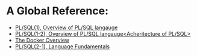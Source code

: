 # A Global Reference:

* [PL/SQL(1), Overview of PL/SQL langauge](https://github.com/halladj/me/blob/main/zettelkasten/20231802180923.md)
* [PL/SQL(1-2), Overview of PL/SQL langauge<Acheritecture of PL/SQL>](https://github.com/halladj/me/blob/main/zettelkasten/20230219183823.md)
* [The Docker Overview](https://github.com/halladj/me/blob/main/zettelkasten/20230224105023.md#the-docker-overview)
* [PL/SQL(2-1), Language Fundamentals](https://github.com/halladj/me/blob/main/zettelkasten/20230225071623.md#plsql2-language-fundamentals)
